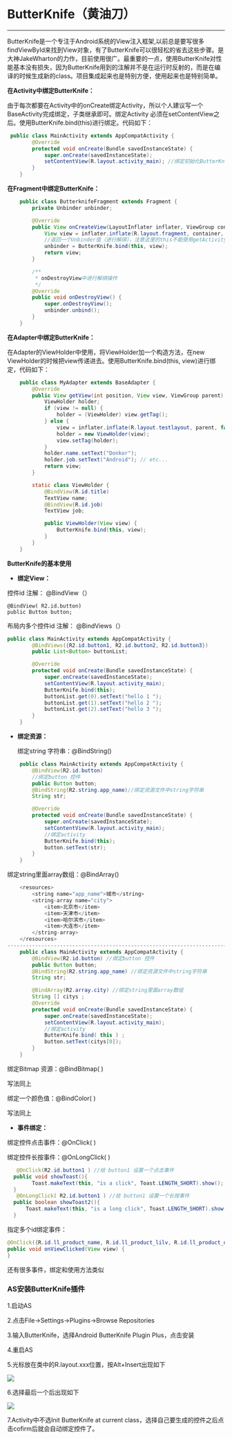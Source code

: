 # ButterKnife（黄油刀）

---

ButterKnife是一个专注于Android系统的View注入框架,以前总是要写很多findViewById来找到View对象，有了ButterKnife可以很轻松的省去这些步骤。是大神JakeWharton的力作，目前使用很广。最重要的一点，使用ButterKnife对性能基本没有损失，因为ButterKnife用到的注解并不是在运行时反射的，而是在编译的时候生成新的class。项目集成起来也是特别方便，使用起来也是特别简单。

**在Activity中绑定ButterKnife：**

由于每次都要在Activity中的onCreate绑定Activity，所以个人建议写一个BaseActivity完成绑定，子类继承即可。绑定Activity 必须在setContentView之后。使用ButterKnife.bind\(this\)进行绑定。代码如下：

```java
 public class MainActivity extends AppCompatActivity {
        @Override
        protected void onCreate(Bundle savedInstanceState) {
            super.onCreate(savedInstanceState);
            setContentView(R.layout.activity_main); //绑定初始化ButterKnife ButterKnife.bind(this); 
        }
    }
```

**在Fragment中绑定ButterKnife：**

```java
    public class ButterknifeFragment extends Fragment {
        private Unbinder unbinder;

        @Override
        public View onCreateView(LayoutInflater inflater, ViewGroup container, Bundle savedInstanceState) {
            View view = inflater.inflate(R.layout.fragment, container, false);
            //返回一个Unbinder值（进行解绑），注意这里的this不能使用getActivity()
            unbinder = ButterKnife.bind(this, view);
            return view;
        }

        /**
         * onDestroyView中进行解绑操作
         */
        @Override
        public void onDestroyView() {
            super.onDestroyView();
            unbinder.unbind();
        }
    }
```

**在Adapter中绑定ButterKnife：**

在Adapter的ViewHolder中使用，将ViewHolder加一个构造方法，在new ViewHolder的时候把view传递进去。使用ButterKnife.bind\(this, view\)进行绑定，代码如下：

```java
    public class MyAdapter extends BaseAdapter {
        @Override
        public View getView(int position, View view, ViewGroup parent) {
            ViewHolder holder;
            if (view != null) {
                holder = (ViewHolder) view.getTag();
            } else {
                view = inflater.inflate(R.layout.testlayout, parent, false);
                holder = new ViewHolder(view);
                view.setTag(holder);
            }
            holder.name.setText("Donkor");
            holder.job.setText("Android"); // etc...
            return view;
        }

        static class ViewHolder {
            @BindView(R.id.title)
            TextView name;
            @BindView(R.id.job)
            TextView job;

            public ViewHolder(View view) {
                ButterKnife.bind(this, view);
            }
        }
    }
```

**ButterKnife的基本使用**

* **绑定View：**

控件id 注解： @BindView（）

```
@BindView( R2.id.button)  
public Button button;
```

布局内多个控件id 注解： @BindViews（）

```java
public class MainActivity extends AppCompatActivity {
        @BindViews({R2.id.button1, R2.id.button2, R2.id.button3})
        public List<Button> buttonList;

        @Override
        protected void onCreate(Bundle savedInstanceState) {
            super.onCreate(savedInstanceState);
            setContentView(R.layout.activity_main);
            ButterKnife.bind(this);
            buttonList.get(0).setText("hello 1 ");
            buttonList.get(1).setText("hello 2 ");
            buttonList.get(2).setText("hello 3 ");
        }
    }
```

* **绑定资源：**

  绑定string 字符串：@BindString\(\)

```java
    public class MainActivity extends AppCompatActivity {
        @BindView(R2.id.button)
        //绑定button 控件
        public Button button;
        @BindString(R2.string.app_name)//绑定资源文件中string字符串 
        String str;

        @Override
        protected void onCreate(Bundle savedInstanceState) {
            super.onCreate(savedInstanceState);
            setContentView(R.layout.activity_main);
            //绑定activity 
            ButterKnife.bind(this);
            button.setText(str);
        }
    }
```

绑定string里面array数组：@BindArray\(\)

```java
    <resources>
        <string name="app_name">城市</string>
        <string-array name="city">
            <item>北京市</item>
            <item>天津市</item>
            <item>哈尔滨市</item>
            <item>大连市</item>
        </string-array>
    </resources>
-------------------------------------------------------------------------------------
    public class MainActivity extends AppCompatActivity {
        @BindView(R2.id.button) //绑定button 控件
        public Button button;
        @BindString(R2.string.app_name) //绑定资源文件中string字符串 
        String str;

        @BindArray(R2.array.city) //绑定string里面array数组 
        String [] citys ; 
        @Override
        protected void onCreate(Bundle savedInstanceState) {
            super.onCreate(savedInstanceState);
            setContentView(R.layout.activity_main); 
            //绑定activity
            ButterKnife.bind( this ) ;
            button.setText(citys[0]); 
        } 
    }
```

绑定Bitmap 资源：@BindBitmap\( \)

写法同上

绑定一个颜色值：@BindColor\( \)

写法同上

* **事件绑定：**

绑定控件点击事件：@OnClick\( \)

绑定控件长按事件：@OnLongClick\( \)

```java
   @OnClick(R2.id.button1 ) //给 button1 设置一个点击事件 
  public void showToast(){
        Toast.makeText(this, "is a click", Toast.LENGTH_SHORT).show();
  } 
   @OnLongClick( R2.id.button1 ) //给 button1 设置一个长按事件 
  public boolean showToast2(){ 
      Toast.makeText(this, "is a long click", Toast.LENGTH_SHORT).show(); return true ;
  }
```

指定多个id绑定事件：

```java
@OnClick({R.id.ll_product_name, R.id.ll_product_lilv, R.id.ll_product_qixian, R.id.ll_product_repayment_methods})
public void onViewClicked(View view) {
}
```

还有很多事件，绑定和使用方法类似

### AS安装ButterKnife插件

1.启动AS

2.点击File-&gt;Settings-&gt;Plugins-&gt;Browse Repositories

3.输入ButterKnife，选择Android ButterKnife Plugin Plus，点击安装

4.重启AS

5.光标放在类中的R.layout.xxx位置，按Alt+Insert出现如下

![](/assets/ButterKnife.png)

6.选择最后一个后出现如下

![](/assets/butterknife2.png)

7.Activity中不选Init ButterKnife at current class，选择自己要生成的控件之后点击cofirm后就会自动绑定控件了。

